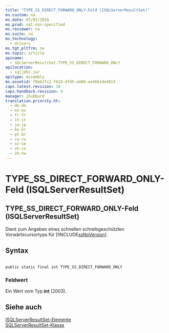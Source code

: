 ```yaml
---
title: "TYPE_SS_DIRECT_FORWARD_ONLY-Feld (ISQLServerResultSet)"
ms.custom: na
ms.date: 07/01/2016
ms.prod: sql-non-specified
ms.reviewer: na
ms.suite: na
ms.technology: 
  - drivers
ms.tgt_pltfrm: na
ms.topic: article
apiname: 
  - SQLServerResultSet.TYPE_SS_DIRECT_FORWARD_ONLY
apilocation: 
  - sqljdbc.jar
apitype: Assembly
ms.assetid: f8eb2fc2-f624-4fd5-a408-ae4bb1de4913
caps.latest.revision: 10
caps.handback.revision: 9
manager: jhubbard
translation.priority.ht: 
  - de-de
  - es-es
  - fr-fr
  - it-it
  - ja-jp
  - ko-kr
  - pt-br
  - ru-ru
  - sv-se
  - zh-cn
  - zh-tw
---
```

# TYPE_SS_DIRECT_FORWARD_ONLY-Feld (ISQLServerResultSet)
    
## TYPE\_SS\_DIRECT\_FORWARD\_ONLY\-Feld \(ISQLServerResultSet\)  
 Dient zum Angeben eines schnellen schreibgeschützten Vorwärtscursortyps für [!INCLUDE[ssNoVersion](../content/includes/ssNoVersion_md.md)].  
  
## Syntax  
  
```  
  
public static final int TYPE_SS_DIRECT_FORWARD_ONLY  
```  
  
### Feldwert  
 Ein Wert vom Typ **int** \(2003\).  
  
## Siehe auch  
 [ISQLServerResultSet-Elemente](../content/SQLServerResultSet-Members.md)   
 [SQLServerResultSet-Klasse](../content/SQLServerResultSet-Class.md)  
  
  